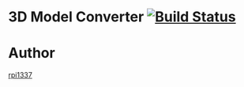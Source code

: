 # 3D Model Converter [![Build Status](https://travis-ci.org/arpad1337/model-conversion-async.svg?branch=master)](https://travis-ci.org/arpad1337/model-conversion-async)

# Author

[rpi1337](https://twitter.com/rpi1337)